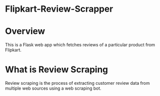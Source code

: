 # Flipkart-Review-Scrapper

# Overview
This is a Flask web app which fetches reviews of a particular product from Flipkart.

# What is Review Scraping
Review scraping is the process of extracting customer review data from multiple web sources using a web scraping bot.

